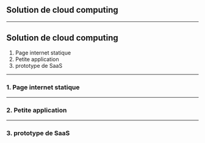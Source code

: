 ## Solution de cloud computing

---

## Solution de cloud computing
1. Page internet statique
2. Petite application 
3. prototype de SaaS

---

### 1. Page internet statique


--- 

### 2. Petite application 


---

### 3. prototype de SaaS


